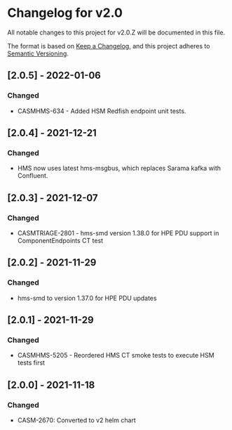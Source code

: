 # Changelog for v2.0

All notable changes to this project for v2.0.Z will be documented in this file.

The format is based on [Keep a Changelog](https://keepachangelog.com/en/1.0.0/),
and this project adheres to [Semantic Versioning](https://semver.org/spec/v2.0.0.html).

## [2.0.5] - 2022-01-06

### Changed

- CASMHMS-634 - Added HSM Redfish endpoint unit tests.

## [2.0.4] - 2021-12-21

### Changed

- HMS now uses latest hms-msgbus, which replaces Sarama kafka with Confluent.

## [2.0.3] - 2021-12-07

### Changed

- CASMTRIAGE-2801 - hms-smd version 1.38.0 for HPE PDU support in ComponentEndpoints CT test

## [2.0.2] - 2021-11-29

### Changed

- hms-smd to version 1.37.0 for HPE PDU updates

## [2.0.1] - 2021-11-29

### Changed

- CASMHMS-5205 - Reordered HMS CT smoke tests to execute HSM tests first

## [2.0.0] - 2021-11-18

### Changed

- CASM-2670: Converted to v2 helm chart
